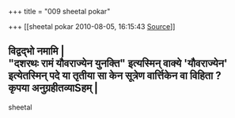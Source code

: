 +++
title = "009 sheetal pokar"

+++
[[sheetal pokar	2010-08-05, 16:15:43 [Source](https://groups.google.com/g/bvparishat/c/TBp7mac-O7s)]]



विद्वद्भो नमामि \|  
"दशरथः रामं यौवराज्येन युनक्ति" इत्यस्मिन् वाक्ये 'यौवराज्येन' इत्येतस्मिन् पदे या तृतीया सा केन सूत्रेण वार्त्तिकेन वा विहिता ?  
कृपया अनुग्रहीतव्याSहम् \|  
--  
sheetal  

